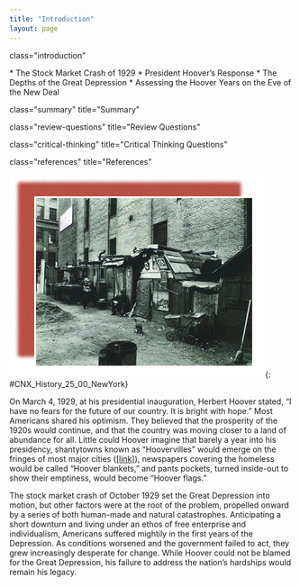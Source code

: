 ```yaml
---
title: "Introduction"
layout: page
---
```



<cnx-pi data-type="cnx.flag.introduction"> class="introduction" </cnx-pi>

<div data-type="abstract" markdown="1">
* The Stock Market Crash of 1929
* President Hoover’s Response
* The Depths of the Great Depression
* Assessing the Hoover Years on the Eve of the New Deal

</div>

<cnx-pi data-type="cnx.eoc">class="summary" title="Summary"</cnx-pi>

<cnx-pi data-type="cnx.eoc">class="review-questions" title="Review Questions"</cnx-pi>

<cnx-pi data-type="cnx.eoc">class="critical-thinking" title="Critical Thinking Questions"</cnx-pi>

<cnx-pi data-type="cnx.eoc">class="references" title="References"</cnx-pi>

 ![A photograph shows a row of urban shanties, with several of their inhabitants sitting outside.](../resources/CNX_History_25_00_NewYork.jpg "In 1935, American photographer Berenice Abbott photographed these shanties, which the unemployed in Lower Manhattan built during the depths of the Great Depression. (credit: modification of work by Works Progress Administration)"){: #CNX_History_25_00_NewYork}

On March 4, 1929, at his presidential inauguration, Herbert Hoover stated, “I have no fears for the future of our country. It is bright with hope.” Most Americans shared his optimism. They believed that the prosperity of the 1920s would continue, and that the country was moving closer to a land of abundance for all. Little could Hoover imagine that barely a year into his presidency, shantytowns known as “Hoovervilles” would emerge on the fringes of most major cities ([\[link\]](#CNX_History_25_00_NewYork)), newspapers covering the homeless would be called “Hoover blankets,” and pants pockets, turned inside-out to show their emptiness, would become “Hoover flags.”

The stock market crash of October 1929 set the Great Depression into motion, but other factors were at the root of the problem, propelled onward by a series of both human-made and natural catastrophes. Anticipating a short downturn and living under an ethos of free enterprise and individualism, Americans suffered mightily in the first years of the Depression. As conditions worsened and the government failed to act, they grew increasingly desperate for change. While Hoover could not be blamed for the Great Depression, his failure to address the nation’s hardships would remain his legacy.

